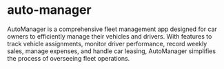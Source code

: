 # auto-manager
AutoManager is a comprehensive fleet management app designed for car owners to efficiently manage their vehicles and drivers. With features to track vehicle assignments, monitor driver performance, record weekly sales, manage expenses, and handle car leasing, AutoManager simplifies the process of overseeing fleet operations.
